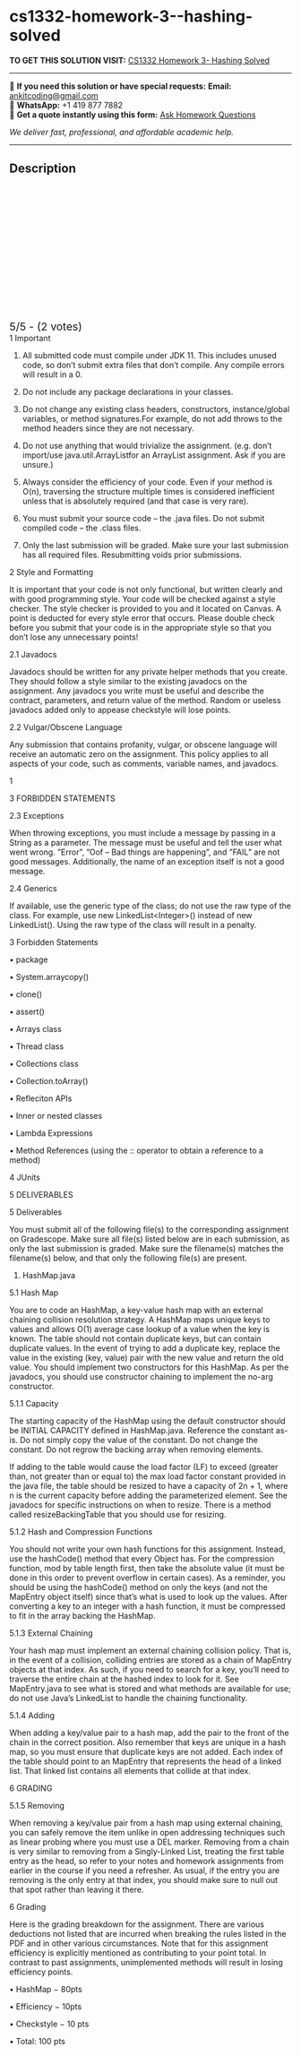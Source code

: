 # cs1332-homework-3--hashing-solved
**TO GET THIS SOLUTION VISIT:** [CS1332 Homework 3- Hashing Solved](https://www.ankitcodinghub.com/product/cs1332-homework-3-hashing-solved/)


---

📩 **If you need this solution or have special requests:** **Email:** ankitcoding@gmail.com  
📱 **WhatsApp:** +1 419 877 7882  
📄 **Get a quote instantly using this form:** [Ask Homework Questions](https://www.ankitcodinghub.com/services/ask-homework-questions/)

*We deliver fast, professional, and affordable academic help.*

---

<h2>Description</h2>



<div class="kk-star-ratings kksr-auto kksr-align-center kksr-valign-top" data-payload="{&quot;align&quot;:&quot;center&quot;,&quot;id&quot;:&quot;124002&quot;,&quot;slug&quot;:&quot;default&quot;,&quot;valign&quot;:&quot;top&quot;,&quot;ignore&quot;:&quot;&quot;,&quot;reference&quot;:&quot;auto&quot;,&quot;class&quot;:&quot;&quot;,&quot;count&quot;:&quot;2&quot;,&quot;legendonly&quot;:&quot;&quot;,&quot;readonly&quot;:&quot;&quot;,&quot;score&quot;:&quot;5&quot;,&quot;starsonly&quot;:&quot;&quot;,&quot;best&quot;:&quot;5&quot;,&quot;gap&quot;:&quot;4&quot;,&quot;greet&quot;:&quot;Rate this product&quot;,&quot;legend&quot;:&quot;5\/5 - (2 votes)&quot;,&quot;size&quot;:&quot;24&quot;,&quot;title&quot;:&quot;CS1332  Homework 3- Hashing Solved&quot;,&quot;width&quot;:&quot;138&quot;,&quot;_legend&quot;:&quot;{score}\/{best} - ({count} {votes})&quot;,&quot;font_factor&quot;:&quot;1.25&quot;}">

<div class="kksr-stars">

<div class="kksr-stars-inactive">
            <div class="kksr-star" data-star="1" style="padding-right: 4px">


<div class="kksr-icon" style="width: 24px; height: 24px;"></div>
        </div>
            <div class="kksr-star" data-star="2" style="padding-right: 4px">


<div class="kksr-icon" style="width: 24px; height: 24px;"></div>
        </div>
            <div class="kksr-star" data-star="3" style="padding-right: 4px">


<div class="kksr-icon" style="width: 24px; height: 24px;"></div>
        </div>
            <div class="kksr-star" data-star="4" style="padding-right: 4px">


<div class="kksr-icon" style="width: 24px; height: 24px;"></div>
        </div>
            <div class="kksr-star" data-star="5" style="padding-right: 4px">


<div class="kksr-icon" style="width: 24px; height: 24px;"></div>
        </div>
    </div>

<div class="kksr-stars-active" style="width: 138px;">
            <div class="kksr-star" style="padding-right: 4px">


<div class="kksr-icon" style="width: 24px; height: 24px;"></div>
        </div>
            <div class="kksr-star" style="padding-right: 4px">


<div class="kksr-icon" style="width: 24px; height: 24px;"></div>
        </div>
            <div class="kksr-star" style="padding-right: 4px">


<div class="kksr-icon" style="width: 24px; height: 24px;"></div>
        </div>
            <div class="kksr-star" style="padding-right: 4px">


<div class="kksr-icon" style="width: 24px; height: 24px;"></div>
        </div>
            <div class="kksr-star" style="padding-right: 4px">


<div class="kksr-icon" style="width: 24px; height: 24px;"></div>
        </div>
    </div>
</div>


<div class="kksr-legend" style="font-size: 19.2px;">
            5/5 - (2 votes)    </div>
    </div>
1 Important

1. All submitted code must compile under JDK 11. This includes unused code, so don’t submit extra files that don’t compile. Any compile errors will result in a 0.

2. Do not include any package declarations in your classes.

3. Do not change any existing class headers, constructors, instance/global variables, or method signatures.For example, do not add throws to the method headers since they are not necessary.

5. Do not use anything that would trivialize the assignment. (e.g. don’t import/use java.util.ArrayListfor an ArrayList assignment. Ask if you are unsure.)

6. Always consider the efficiency of your code. Even if your method is O(n), traversing the structure multiple times is considered inefficient unless that is absolutely required (and that case is very rare).

7. You must submit your source code – the .java files. Do not submit compiled code – the .class files.

8. Only the last submission will be graded. Make sure your last submission has all required files. Resubmitting voids prior submissions.

2 Style and Formatting

It is important that your code is not only functional, but written clearly and with good programming style. Your code will be checked against a style checker. The style checker is provided to you and it located on Canvas. A point is deducted for every style error that occurs. Please double check before you submit that your code is in the appropriate style so that you don’t lose any unnecessary points!

2.1 Javadocs

Javadocs should be written for any private helper methods that you create. They should follow a style similar to the existing javadocs on the assignment. Any javadocs you write must be useful and describe the contract, parameters, and return value of the method. Random or useless javadocs added only to appease checkstyle will lose points.

2.2 Vulgar/Obscene Language

Any submission that contains profanity, vulgar, or obscene language will receive an automatic zero on the assignment. This policy applies to all aspects of your code, such as comments, variable names, and javadocs.

1

3 FORBIDDEN STATEMENTS

2.3 Exceptions

When throwing exceptions, you must include a message by passing in a String as a parameter. The message must be useful and tell the user what went wrong. ”Error”, ”Oof – Bad things are happening”, and ”FAIL” are not good messages. Additionally, the name of an exception itself is not a good message.

2.4 Generics

If available, use the generic type of the class; do not use the raw type of the class. For example, use new LinkedList&lt;Integer&gt;() instead of new LinkedList(). Using the raw type of the class will result in a penalty.

3 Forbidden Statements

• package

• System.arraycopy()

• clone()

• assert()

• Arrays class

• Thread class

• Collections class

• Collection.toArray()

• Refleciton APIs

• Inner or nested classes

• Lambda Expressions

• Method References (using the :: operator to obtain a reference to a method)

4 JUnits

5 DELIVERABLES

5 Deliverables

You must submit all of the following file(s) to the corresponding assignment on Gradescope. Make sure all file(s) listed below are in each submission, as only the last submission is graded. Make sure the filename(s) matches the filename(s) below, and that only the following file(s) are present.

1. HashMap.java

5.1 Hash Map

You are to code an HashMap, a key-value hash map with an external chaining collision resolution strategy. A HashMap maps unique keys to values and allows O(1) average case lookup of a value when the key is known. The table should not contain duplicate keys, but can contain duplicate values. In the event of trying to add a duplicate key, replace the value in the existing (key, value) pair with the new value and return the old value. You should implement two constructors for this HashMap. As per the javadocs, you should use constructor chaining to implement the no-arg constructor.

5.1.1 Capacity

The starting capacity of the HashMap using the default constructor should be INITIAL CAPACITY defined in HashMap.java. Reference the constant as-is. Do not simply copy the value of the constant. Do not change the constant. Do not regrow the backing array when removing elements.

If adding to the table would cause the load factor (LF) to exceed (greater than, not greater than or equal to) the max load factor constant provided in the java file, the table should be resized to have a capacity of 2n + 1, where n is the current capacity before adding the parameterized element. See the javadocs for specific instructions on when to resize. There is a method called resizeBackingTable that you should use for resizing.

5.1.2 Hash and Compression Functions

You should not write your own hash functions for this assignment. Instead, use the hashCode() method that every Object has. For the compression function, mod by table length first, then take the absolute value (it must be done in this order to prevent overflow in certain cases). As a reminder, you should be using the hashCode() method on only the keys (and not the MapEntry object itself) since that’s what is used to look up the values. After converting a key to an integer with a hash function, it must be compressed to fit in the array backing the HashMap.

5.1.3 External Chaining

Your hash map must implement an external chaining collision policy. That is, in the event of a collision, colliding entries are stored as a chain of MapEntry objects at that index. As such, if you need to search for a key, you’ll need to traverse the entire chain at the hashed index to look for it. See MapEntry.java to see what is stored and what methods are available for use; do not use Java’s LinkedList to handle the chaining functionality.

5.1.4 Adding

When adding a key/value pair to a hash map, add the pair to the front of the chain in the correct position. Also remember that keys are unique in a hash map, so you must ensure that duplicate keys are not added. Each index of the table should point to an MapEntry that represents the head of a linked list. That linked list contains all elements that collide at that index.

6 GRADING

5.1.5 Removing

When removing a key/value pair from a hash map using external chaining, you can safely remove the item unlike in open addressing techniques such as linear probing where you must use a DEL marker. Removing from a chain is very similar to removing from a Singly-Linked List, treating the first table entry as the head, so refer to your notes and homework assignments from earlier in the course if you need a refresher. As usual, if the entry you are removing is the only entry at that index, you should make sure to null out that spot rather than leaving it there.

6 Grading

Here is the grading breakdown for the assignment. There are various deductions not listed that are incurred when breaking the rules listed in the PDF and in other various circumstances. Note that for this assignment efficiency is explicitly mentioned as contributing to your point total. In contrast to past assignments, unimplemented methods will result in losing efficiency points.

• HashMap − 80pts

• Efficiency − 10pts

• Checkstyle − 10 pts

• Total: 100 pts
